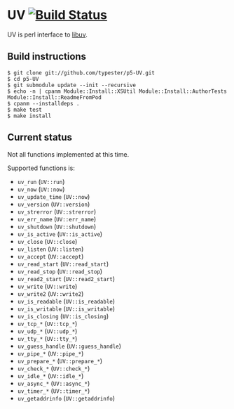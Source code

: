 # UV [![Build Status](https://secure.travis-ci.org/typester/p5-UV.png?branch=master)](http://travis-ci.org/typester/p5-UV)

UV is perl interface to [libuv](https://github.com/joyent/libuv).

## Build instructions

    $ git clone git://github.com/typester/p5-UV.git
    $ cd p5-UV
    $ git submodule update --init --recursive
    $ echo -n | cpanm Module::Install::XSUtil Module::Install::AuthorTests Module::Install::ReadmeFromPod
    $ cpanm --installdeps .
    $ make test
    $ make install

## Current status

Not all functions implemented at this time.

Supported functions is:

* `uv_run` (`UV::run`)
* `uv_now` (`UV::now`)
* `uv_update_time` (`UV::now`)
* `uv_version` (`UV::version`)
* `uv_strerror` (`UV::strerror`)
* `uv_err_name` (`UV::err_name`)
* `uv_shutdown` (`UV::shutdown`)
* `uv_is_active` (`UV::is_active`)
* `uv_close` (`UV::close`)
* `uv_listen` (`UV::listen`)
* `uv_accept` (`UV::accept`)
* `uv_read_start` (`UV::read_start`)
* `uv_read_stop` (`UV::read_stop`)
* `uv_read2_start` (`UV::read2_start`)
* `uv_write` (`UV::write`)
* `uv_write2` (`UV::write2`)
* `uv_is_readable` (`UV::is_readable`)
* `uv_is_writable` (`UV::is_writable`)
* `uv_is_closing` (`UV::is_closing`)
* `uv_tcp_*` (`UV::tcp_*`)
* `uv_udp_*` (`UV::udp_*`)
* `uv_tty_*` (`UV::tty_*`)
* `uv_guess_handle` (`UV::guess_handle`)
* `uv_pipe_*` (`UV::pipe_*`)
* `uv_prepare_*` (`UV::prepare_*`)
* `uv_check_*` (`UV::check_*`)
* `uv_idle_*` (`UV::idle_*`)
* `uv_async_*` (`UV::async_*`)
* `uv_timer_*` (`UV::timer_*`)
* `uv_getaddrinfo` (`UV::getaddrinfo`)



